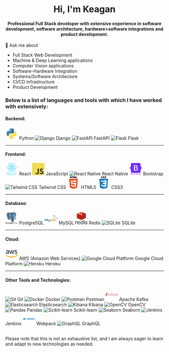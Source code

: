 <h1 align="center">Hi, I'm Keagan </h1>
<h4 align="center">Professional Full Stack developer with extensive experience in software development, software architecture, hardware+software integrations and product development.</h4>

💬 Ask me about
        <ul>
          <li>Full Stack Web Development</li>
          <li>Machine & Deep Learning applications </li>
          <li>Computer Vision applications </li>
          <li>Software-Hardware Integration</li>
          <li>Systems/Software Architecture</li> 
          <li>CI/CD Infrastructure</li> 
          <li>Product Development</li> 
        </ul>

<h3 align="left">Below is a list of languages and tools with which I have worked with extensively:</h3>

<h4>Backend:</h4>
<span><img src="https://raw.githubusercontent.com/devicons/devicon/master/icons/python/python-original.svg" alt="Python" width="40" height="40"> Python</span>
<span><img src="https://cdn.worldvectorlogo.com/logos/django.svg" alt="Django" width="40" height="40"> Django</span>
<span><img src="https://avatars.githubusercontent.com/u/56876897?s=200&v=4" alt="FastAPI" width="40" height="40"> FastAPI</span>
<span><img src="https://www.vectorlogo.zone/logos/pocoo_flask/pocoo_flask-icon.svg" alt="Flask" width="40" height="40"> Flask</span>
<hr>

<h4>Frontend:</h4>
<span><img src="https://raw.githubusercontent.com/devicons/devicon/master/icons/react/react-original-wordmark.svg" alt="React" width="40" height="40"> React</span>
<span><img src="https://raw.githubusercontent.com/devicons/devicon/master/icons/javascript/javascript-original.svg" alt="JavaScript" width="40" height="40"> JavaScript</span>
<span><img src="https://reactnative.dev/img/header_logo.svg" alt="React Native" width="40" height="40"> React Native</span>
<span><img src="https://raw.githubusercontent.com/devicons/devicon/master/icons/bootstrap/bootstrap-plain-wordmark.svg" alt="Bootstrap" width="40" height="40"> Bootstrap</span>
<span><img src="https://www.vectorlogo.zone/logos/tailwindcss/tailwindcss-icon.svg" alt="Tailwind CSS" width="40" height="40"> Tailwind CSS</span>
<span><img src="https://raw.githubusercontent.com/devicons/devicon/master/icons/html5/html5-original-wordmark.svg" alt="HTML5" width="40" height="40"> HTML5</span>
<span><img src="https://raw.githubusercontent.com/devicons/devicon/master/icons/css3/css3-original-wordmark.svg" alt="CSS3" width="40" height="40"> CSS3</span>

<hr>
<h4>Database:</h4>
<span><img src="https://raw.githubusercontent.com/devicons/devicon/master/icons/postgresql/postgresql-original-wordmark.svg" alt="PostgreSQL" width="40" height="40"> PostgreSQL</span>
<span><img src="https://raw.githubusercontent.com/devicons/devicon/master/icons/mysql/mysql-original-wordmark.svg" alt="MySQL" width="40" height="40"> MySQL</span>
<span><img src="https://raw.githubusercontent.com/devicons/devicon/master/icons/redis/redis-original-wordmark.svg" alt="Redis" width="40" height="40"> Redis</span>
<span><img src="https://www.vectorlogo.zone/logos/sqlite/sqlite-icon.svg" alt="SQLite" width="40" height="40"> SQLite</span>

<hr>
<h4>Cloud:</h4>
<span><img src="https://raw.githubusercontent.com/devicons/devicon/master/icons/amazonwebservices/amazonwebservices-original-wordmark.svg" alt="AWS" width="40" height="40"> AWS (Amazon Web Services)</span>
<span><img src="https://www.vectorlogo.zone/logos/google_cloud/google_cloud-icon.svg" alt="Google Cloud Platform" width="40" height="40"> Google Cloud Platform</span>
<span><img src="https://www.vectorlogo.zone/logos/heroku/heroku-icon.svg" alt="Heroku" width="40" height="40"> Heroku</span>
<hr>

<h4>Other Tools and Technologies:</h4>
<span><img src="https://www.vectorlogo.zone/logos/git-scm/git-scm-icon.svg" alt="Git" width="40" height="40"> Git</span>
<span><img src="https://www.vectorlogo.zone/logos/docker/docker-icon.svg" alt="Docker" width="40" height="40"> Docker</span>
<span><img src="https://www.vectorlogo.zone/logos/getpostman/getpostman-icon.svg" alt="Postman" width="40" height="40"> Postman</span>
<span><img src="https://raw.githubusercontent.com/devicons/devicon/master/icons/apache/apache-original-wordmark.svg" alt="Apache Kafka" width="40" height="40"> Apache Kafka</span>
<span><img src="https://www.vectorlogo.zone/logos/elastic/elastic-icon.svg" alt="Elasticsearch" width="40" height="40"> Elasticsearch</span>
<span><img src="https://www.vectorlogo.zone/logos/elasticco_kibana/elasticco_kibana-icon.svg" alt="Kibana" width="40" height="40"> Kibana</span>
<span><img src="https://raw.githubusercontent.com/opencv/opencv/master/doc/opencv-logo2.png" alt="OpenCV" width="40" height="40"> OpenCV</span>
<span><img src="https://upload.wikimedia.org/wikipedia/commons/e/ed/Pandas_logo.svg" alt="Pandas" width="40" height="40"> Pandas</span>
<span><img src="https://upload.wikimedia.org/wikipedia/commons/0/05/Scikit_learn_logo_small.svg" alt="Scikit-learn" width="40" height="40"> Scikit-learn</span>
<span><img src="https://seaborn.pydata.org/_static/logo-wide-lightbg.svg" alt="Seaborn" width="40" height="40"> Seaborn</span>
<span><img src="https://www.vectorlogo.zone/logos/jenkins/jenkins-icon.svg" alt="Jenkins" width="40" height="40"> Jenkins</span>
<span><img src="https://raw.githubusercontent.com/devicons/devicon/master/icons/webpack/webpack-original-wordmark.svg" alt="Webpack" width="40" height="40"> Webpack</span>
<span><img src="https://www.vectorlogo.zone/logos/graphql/graphql-icon.svg" alt="GraphQL" width="40" height="40"> GraphQL</span>

<br>
<br>
<p align="left">Please note that this is not an exhaustive list, and I am always eager to learn and adapt to new technologies as needed.</p>
